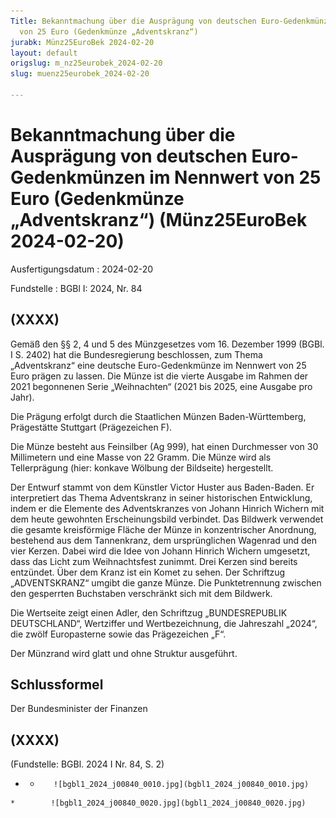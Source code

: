 ```yaml
---
Title: Bekanntmachung über die Ausprägung von deutschen Euro-Gedenkmünzen im Nennwert
  von 25 Euro (Gedenkmünze „Adventskranz“)
jurabk: Münz25EuroBek 2024-02-20
layout: default
origslug: m_nz25eurobek_2024-02-20
slug: muenz25eurobek_2024-02-20

---
```


# Bekanntmachung über die Ausprägung von deutschen Euro-Gedenkmünzen im Nennwert von 25 Euro (Gedenkmünze „Adventskranz“) (Münz25EuroBek 2024-02-20)

Ausfertigungsdatum
:   2024-02-20

Fundstelle
:   BGBl I: 2024, Nr. 84


## (XXXX)

Gemäß den §§ 2, 4 und 5 des Münzgesetzes vom 16. Dezember 1999 (BGBl. I S. 2402) hat die Bundesregierung beschlossen, zum Thema „Adventskranz“ eine deutsche Euro-Gedenkmünze im Nennwert von 25 Euro prägen zu lassen. Die Münze ist die vierte Ausgabe im Rahmen der 2021 begonnenen Serie „Weihnachten“ (2021 bis 2025, eine Ausgabe pro Jahr).

Die Prägung erfolgt durch die Staatlichen Münzen Baden-Württemberg, Prägestätte Stuttgart (Prägezeichen F).

Die Münze besteht aus Feinsilber (Ag 999), hat einen Durchmesser von 30 Millimetern und eine Masse von 22 Gramm. Die Münze wird als Tellerprägung (hier: konkave Wölbung der Bildseite) hergestellt.

Der Entwurf stammt von dem Künstler Victor Huster aus Baden-Baden. Er interpretiert das Thema Adventskranz in seiner historischen Entwicklung, indem er die Elemente des Adventskranzes von Johann Hinrich Wichern mit dem heute gewohnten Erscheinungsbild verbindet. Das Bildwerk verwendet die gesamte kreisförmige Fläche der Münze in konzentrischer Anordnung, bestehend aus dem Tannenkranz, dem ursprünglichen Wagenrad und den vier Kerzen. Dabei wird die Idee von Johann Hinrich Wichern umgesetzt, dass das Licht zum Weihnachtsfest zunimmt. Drei Kerzen sind bereits entzündet. Über dem Kranz ist ein Komet zu sehen. Der Schriftzug „ADVENTSKRANZ“ umgibt die ganze Münze. Die Punktetrennung zwischen den gesperrten Buchstaben verschränkt sich mit dem Bildwerk.

Die Wertseite zeigt einen Adler, den Schriftzug „BUNDESREPUBLIK DEUTSCHLAND“, Wertziffer und Wertbezeichnung, die Jahreszahl „2024“, die zwölf Europasterne sowie das Prägezeichen „F“.

Der Münzrand wird glatt und ohne Struktur ausgeführt.


## Schlussformel

Der Bundesminister der Finanzen


## (XXXX)

(Fundstelle: BGBl. 2024 I Nr. 84, S. 2)



*    *        ![bgbl1_2024_j00840_0010.jpg](bgbl1_2024_j00840_0010.jpg)
    *        ![bgbl1_2024_j00840_0020.jpg](bgbl1_2024_j00840_0020.jpg)


